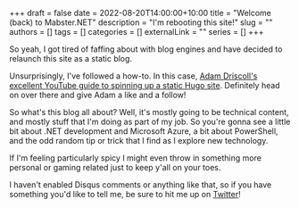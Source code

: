 +++ 
draft = false
date = 2022-08-20T14:00:00+10:00
title = "Welcome (back) to Mabster.NET"
description = "I'm rebooting this site!"
slug = ""
authors = []
tags = []
categories = []
externalLink = ""
series = []
+++

So yeah, I got tired of faffing about with blog engines and have decided to relaunch this site as a static blog.

<!--more--> 

Unsurprisingly, I've followed a how-to. In this case, [Adam Driscoll's excellent YouTube guide to spinning up a static Hugo site](https://youtu.be/kiL7xoCNrgQ). Definitely head on over there and give Adam a like and a follow!

So what's this blog all about? Well, it's mostly going to be technical content, and mostly stuff that I'm doing as part of my job. So you're gonna see a little bit about .NET development and Microsoft Azure, a bit about PowerShell, and the odd random tip or trick that I find as I explore new technology.

If I'm feeling particularly spicy I might even throw in something more personal or gaming related just to keep y'all on your toes.

I haven't enabled Disqus comments or anything like that, so if you have something you'd like to tell me, be sure to hit me up on [Twitter](https://twitter.com/mabster)!